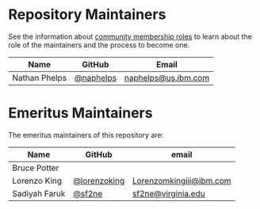 Repository Maintainers
======================

See the information about [community membership roles](https://wiki.lfedge.org/display/OH/Community+Membership) to learn about the role of the maintainers and the process to become one.

| Name          | GitHub                                         | Email                     |
|---------------|------------------------------------------------|---------------------------|
| Nathan Phelps | [@naphelps](https://github.com/naphelps)       | <naphelps@us.ibm.com>     |

# Emeritus Maintainers

The emeritus maintainers of this repository are:

| Name          | GitHub                                         | email                    |
| ------------- | ---------------------------------------------- | ------------------------ |
| Bruce Potter  |                                                |                          |
| Lorenzo King  | [@lorenzoking](https://github.com/lorenzoking) | <Lorenzomkingiii@ibm.com>|
| Sadiyah Faruk | [@sf2ne](https://github.com/sf2ne)             | <sf2ne@virginia.edu>     |
